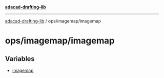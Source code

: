 [**adacad-drafting-lib**](../../../README.md)

***

[adacad-drafting-lib](../../../modules.md) / ops/imagemap/imagemap

# ops/imagemap/imagemap

## Variables

- [imagemap](variables/imagemap.md)
